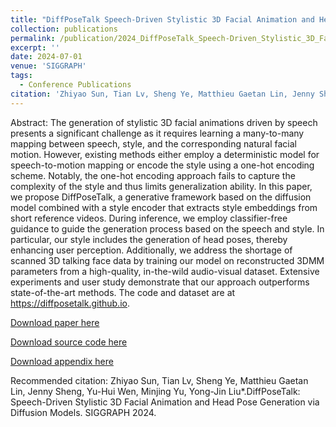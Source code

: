 ```yaml
---
title: "DiffPoseTalk Speech-Driven Stylistic 3D Facial Animation and Head"
collection: publications
permalink: /publication/2024_DiffPoseTalk_Speech-Driven_Stylistic_3D_Facial_Animation_and_Head
excerpt: ''
date: 2024-07-01
venue: 'SIGGRAPH'
tags:
  - Conference Publications
citation: 'Zhiyao Sun, Tian Lv, Sheng Ye, Matthieu Gaetan Lin, Jenny Sheng, Yu-Hui Wen, Minjing Yu, Yong-Jin Liu*.DiffPoseTalk: Speech-Driven Stylistic 3D Facial Animation and Head Pose Generation via Diffusion Models. SIGGRAPH 2024.'
---
```


Abstract: The generation of stylistic 3D facial animations driven by speech presents a significant challenge as it requires learning a many-to-many mapping between speech, style, and the corresponding natural facial motion. However, existing methods either employ a deterministic model for speech-to-motion mapping or encode the style using a one-hot encoding scheme. Notably, the one-hot encoding approach fails to capture the complexity of the style and thus limits generalization ability. In this paper, we propose DiffPoseTalk, a generative framework based on the diffusion model combined with a style encoder that extracts style embeddings from short reference videos. During inference, we employ classifier-free guidance to guide the generation process based on the speech and style. In particular, our style includes the generation of head poses, thereby enhancing user perception. Additionally, we address the shortage of scanned 3D talking face data by training our model on reconstructed 3DMM parameters from a high-quality, in-the-wild audio-visual dataset. Extensive experiments and user study demonstrate that our approach outperforms state-of-the-art methods. The code and dataset are at https://diffposetalk.github.io.



[Download paper here](http://yongjinliu.github.io/files/2024_DiffPoseTalk_Speech-Driven_Stylistic_3D_Facial_Animation_and_Head.pdf)

[Download source code here](https://diffposetalk.github.io/ )

[Download appendix here](http://yongjinliu.github.io/files/2024_DiffPoseTalk_Speech-Driven_Stylistic_3D_Facial_Animation_and_Head_appendix.pdf)

Recommended citation: Zhiyao Sun, Tian Lv, Sheng Ye, Matthieu Gaetan Lin, Jenny Sheng, Yu-Hui Wen, Minjing Yu, Yong-Jin Liu*.DiffPoseTalk: Speech-Driven Stylistic 3D Facial Animation and Head Pose Generation via Diffusion Models. SIGGRAPH 2024.

